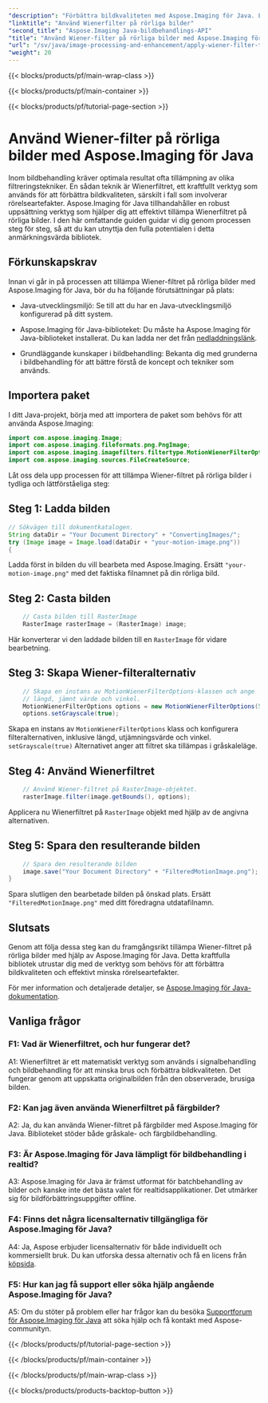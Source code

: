 ```yaml
---
"description": "Förbättra bildkvaliteten med Aspose.Imaging för Java. Lär dig att tillämpa Wiener-filtret på rörliga bilder steg för steg. Optimera din bildbehandling."
"linktitle": "Använd Wienerfilter på rörliga bilder"
"second_title": "Aspose.Imaging Java-bildbehandlings-API"
"title": "Använd Wiener-filter på rörliga bilder med Aspose.Imaging för Java"
"url": "/sv/java/image-processing-and-enhancement/apply-wiener-filter-to-motion-images/"
"weight": 20
---
```


{{< blocks/products/pf/main-wrap-class >}}

{{< blocks/products/pf/main-container >}}

{{< blocks/products/pf/tutorial-page-section >}}

# Använd Wiener-filter på rörliga bilder med Aspose.Imaging för Java


Inom bildbehandling kräver optimala resultat ofta tillämpning av olika filtreringstekniker. En sådan teknik är Wienerfiltret, ett kraftfullt verktyg som används för att förbättra bildkvaliteten, särskilt i fall som involverar rörelseartefakter. Aspose.Imaging för Java tillhandahåller en robust uppsättning verktyg som hjälper dig att effektivt tillämpa Wienerfiltret på rörliga bilder. I den här omfattande guiden guidar vi dig genom processen steg för steg, så att du kan utnyttja den fulla potentialen i detta anmärkningsvärda bibliotek.

## Förkunskapskrav

Innan vi går in på processen att tillämpa Wiener-filtret på rörliga bilder med Aspose.Imaging för Java, bör du ha följande förutsättningar på plats:

- Java-utvecklingsmiljö: Se till att du har en Java-utvecklingsmiljö konfigurerad på ditt system.

- Aspose.Imaging för Java-biblioteket: Du måste ha Aspose.Imaging för Java-biblioteket installerat. Du kan ladda ner det från [nedladdningslänk](https://releases.aspose.com/imaging/java/).

- Grundläggande kunskaper i bildbehandling: Bekanta dig med grunderna i bildbehandling för att bättre förstå de koncept och tekniker som används.

## Importera paket

I ditt Java-projekt, börja med att importera de paket som behövs för att använda Aspose.Imaging:

```java
import com.aspose.imaging.Image;
import com.aspose.imaging.fileformats.png.PngImage;
import com.aspose.imaging.imagefilters.filtertype.MotionWienerFilterOptions;
import com.aspose.imaging.sources.FileCreateSource;
```

Låt oss dela upp processen för att tillämpa Wiener-filtret på rörliga bilder i tydliga och lättförståeliga steg:

## Steg 1: Ladda bilden

```java
// Sökvägen till dokumentkatalogen.
String dataDir = "Your Document Directory" + "ConvertingImages/";
try (Image image = Image.load(dataDir + "your-motion-image.png"))
{
```

Ladda först in bilden du vill bearbeta med Aspose.Imaging. Ersätt `"your-motion-image.png"` med det faktiska filnamnet på din rörliga bild.

## Steg 2: Casta bilden

```java
    // Casta bilden till RasterImage
    RasterImage rasterImage = (RasterImage) image;
```

Här konverterar vi den laddade bilden till en `RasterImage` för vidare bearbetning.

## Steg 3: Skapa Wiener-filteralternativ

```java
    // Skapa en instans av MotionWienerFilterOptions-klassen och ange
    // längd, jämnt värde och vinkel.
    MotionWienerFilterOptions options = new MotionWienerFilterOptions(50, 9, 90);
    options.setGrayscale(true);
```

Skapa en instans av `MotionWienerFilterOptions` klass och konfigurera filteralternativen, inklusive längd, utjämningsvärde och vinkel. `setGrayscale(true)` Alternativet anger att filtret ska tillämpas i gråskaleläge.

## Steg 4: Använd Wienerfiltret

```java
    // Använd Wiener-filtret på RasterImage-objektet.
    rasterImage.filter(image.getBounds(), options);
```

Applicera nu Wienerfiltret på `RasterImage` objekt med hjälp av de angivna alternativen.

## Steg 5: Spara den resulterande bilden

```java
    // Spara den resulterande bilden
    image.save("Your Document Directory" + "FilteredMotionImage.png");
}
```

Spara slutligen den bearbetade bilden på önskad plats. Ersätt `"FilteredMotionImage.png"` med ditt föredragna utdatafilnamn.

## Slutsats

Genom att följa dessa steg kan du framgångsrikt tillämpa Wiener-filtret på rörliga bilder med hjälp av Aspose.Imaging för Java. Detta kraftfulla bibliotek utrustar dig med de verktyg som behövs för att förbättra bildkvaliteten och effektivt minska rörelseartefakter.

För mer information och detaljerade detaljer, se [Aspose.Imaging för Java-dokumentation](https://reference.aspose.com/imaging/java/).

## Vanliga frågor

### F1: Vad är Wienerfiltret, och hur fungerar det?

A1: Wienerfiltret är ett matematiskt verktyg som används i signalbehandling och bildbehandling för att minska brus och förbättra bildkvaliteten. Det fungerar genom att uppskatta originalbilden från den observerade, brusiga bilden.

### F2: Kan jag även använda Wienerfiltret på färgbilder?

A2: Ja, du kan använda Wiener-filtret på färgbilder med Aspose.Imaging för Java. Biblioteket stöder både gråskale- och färgbildbehandling.

### F3: Är Aspose.Imaging för Java lämpligt för bildbehandling i realtid?

A3: Aspose.Imaging för Java är främst utformat för batchbehandling av bilder och kanske inte det bästa valet för realtidsapplikationer. Det utmärker sig för bildförbättringsuppgifter offline.

### F4: Finns det några licensalternativ tillgängliga för Aspose.Imaging för Java?

A4: Ja, Aspose erbjuder licensalternativ för både individuellt och kommersiellt bruk. Du kan utforska dessa alternativ och få en licens från [köpsida](https://purchase.aspose.com/buy).

### F5: Hur kan jag få support eller söka hjälp angående Aspose.Imaging för Java?

A5: Om du stöter på problem eller har frågor kan du besöka [Supportforum för Aspose.Imaging för Java](https://forum.aspose.com/) att söka hjälp och få kontakt med Aspose-communityn.

{{< /blocks/products/pf/tutorial-page-section >}}

{{< /blocks/products/pf/main-container >}}

{{< /blocks/products/pf/main-wrap-class >}}

{{< blocks/products/products-backtop-button >}}